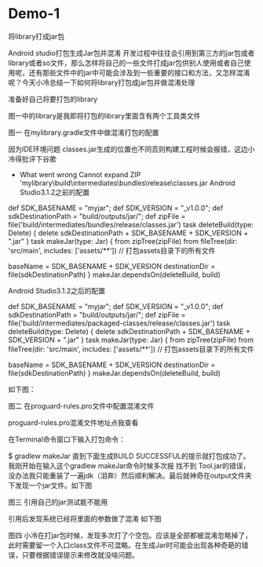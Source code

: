 # Demo-1
将library打成jar包

Android studio打包生成Jar包并混淆
开发过程中往往会引用到第三方的jar包或者library或者so文件，那么怎样将自己的一些文件打成jar包供别人使用或者自己使用呢，还有那些文件中的jar中可能会涉及到一些重要的接口和方法，又怎样混淆呢？今天小冷总结一下如何将library打包成jar包并做混淆处理

准备好自己将要打包的library

图一中的library是我即将打包的library里面含有两个工具类文件


图一
在mylibrary.gradle文件中做混淆打包的配置

因为IDE环境问题 classes.jar生成的位置也不同否则构建工程时候会报错，这边小冷得批评下谷歌

* What went wrong
Cannot expand ZIP 'mylibrary\build\intermediates\bundles\release\classes.jar
Android Studio3.1.2之前的配置

def SDK_BASENAME = "myjar";
def SDK_VERSION = "_v1.0.0";
def sdkDestinationPath = "build/outputs/jar/";
def zipFile = file('build/intermediates/bundles/release/classes.jar')
task deleteBuild(type: Delete) {
    delete sdkDestinationPath + SDK\_BASENAME + SDK\_VERSION + ".jar"
}
task makeJar(type: Jar) {
    from zipTree(zipFile)
 from fileTree(dir: 'src/main', includes: \['assets/**'\]) // 打包assets目录下的所有文件

 baseName = SDK\_BASENAME + SDK\_VERSION
    destinationDir = file(sdkDestinationPath)
}
makeJar.dependsOn(deleteBuild, build)

Android Studio3.1.2之后的配置

def SDK_BASENAME = "myjar";
def SDK_VERSION = "_v1.0.0";
def sdkDestinationPath = "build/outputs/jar/";
def zipFile = file('build/intermediates/packaged-classes/release/classes.jar')
task deleteBuild(type: Delete) {
    delete sdkDestinationPath + SDK\_BASENAME + SDK\_VERSION + ".jar"
}
task makeJar(type: Jar) {
    from zipTree(zipFile)
 from fileTree(dir: 'src/main', includes: \['assets/**'\]) // 打包assets目录下的所有文件

 baseName = SDK\_BASENAME + SDK\_VERSION
    destinationDir = file(sdkDestinationPath)
}
makeJar.dependsOn(deleteBuild, build)

如下图：


图二
在proguard-rules.pro文件中配置混淆文件

proguard-rules.pro混淆文件地址点我查看

在Terminal命令窗口下输入打包命令：

$ gradlew makeJar
直到下面生成BUILD SUCCESSFUL的提示就打包成功了。我刚开始在输入这个gradlew makeJar命令时候多次报 找不到 Tool.jar的错误，没办法我只能重装了一遍jdk（泪奔）然后顺利解决。最后就神奇在output文件夹下发现一个jar文件。如下图


图三
引用自己的jar测试能不能用

引用后发现系统已经将里面的参数做了混淆 如下图


图四
小冷在打jar包时候，发现多次打了个空包。应该是全部都被混淆忽略掉了，此时需要留一个入口class文件不可混略。在生成Jar时可能会出现各种奇葩的错误，只要根据错误提示来修改就没啥问题。
